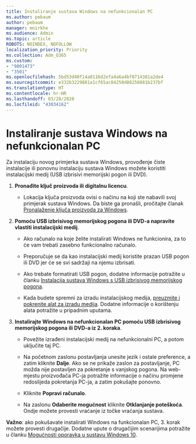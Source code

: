 ```yaml
---
title: Instaliranje sustava Windows na nefunkcionalan PC
ms.author: pebaum
author: pebaum
manager: mnirkhe
ms.audience: Admin
ms.topic: article
ROBOTS: NOINDEX, NOFOLLOW
localization_priority: Priority
ms.collection: Adm_O365
ms.custom:
- "9001473"
- "3501"
ms.openlocfilehash: 5bd53d40f14a8116d2efa4a6a4bf0714381a2de4
ms.sourcegitcommit: e332b3229881a1cf65ac84250d88256081b237bf
ms.translationtype: HT
ms.contentlocale: hr-HR
ms.lasthandoff: 03/28/2020
ms.locfileid: "43034162"
---
```

# <a name="install-windows-on-a-nonfunctional-pc"></a>Instaliranje sustava Windows na nefunkcionalan PC

Za instalaciju novog primjerka sustava Windows, provođenje čiste instalacije ili ponovnu instalaciju sustava Windows možete koristiti instalacijski medij (USB izbrisivi memorijski pogon ili DVD).

1. **Pronađite ključ proizvoda ili digitalnu licencu**.

    - Lokacija ključa proizvoda ovisi o načinu na koji ste nabavili svoj primjerak sustava Windows. Da biste ga pronašli, pročitajte članak [Pronalaženje ključa proizvoda za Windows](https://support.microsoft.com/help/10749/windows-10-find-product-key). 

2. **Pomoću USB izbrisivog memorijskog pogona ili DVD-a napravite vlastiti instalacijski medij**.

    - Ako računalo na koje želite instalirati Windows ne funkcionira, za to će vam trebati zasebno funkcionalno računalo.

    - Preporučuje se da kao instalacijski medij koristite prazan USB pogon ili DVD jer će se svi sadržaji na njemu izbrisati.

    - Ako trebate formatirati USB pogon, dodatne informacije potražite u članku [Instalacija sustava Windows s USB izbrisivog memorijskog pogona](https://docs.microsoft.com/windows-hardware/manufacture/desktop/install-windows-from-a-usb-flash-drive).

    - Kada budete spremni za izradu instalacijskog medija, [preuzmite i pokrenite alat za izradu medija](https://www.microsoft.com/software-download/windows10). Dodatne informacije o korištenju alata potražite u pripadnim uputama.

3. **Instalirajte Windows na nefunkcionalan PC pomoću USB izbrisivog memorijskog pogona ili DVD-a iz 2. koraka**.

    - Povežite izrađeni instalacijski medij na nefunkcionalni PC, a potom uključite taj PC.

    - Na početnom zaslonu postavljanja unesite jezik i ostale preference, a zatim kliknite **Dalje**. Ako se ne prikaže zaslon za postavljanje, PC možda nije postavljen za pokretanje s vanjskog pogona. Na web-mjestu proizvođača PC-ja potražite informacije o načinu promjene redoslijeda pokretanja PC-ja, a zatim pokušajte ponovno.

    - Kliknite **Popravi računalo**.

    - Na zaslonu **Odaberite mogućnost** kliknite **Otklanjanje poteškoća**. Ondje možete provesti vraćanje iz točke vraćanja sustava.

**Važno**: ako pokušavate instalirati Windows na funkcionalan PC, 3. korak možete provesti drugačije. Dodatne upute o drugačijim scenarijima potražite u članku [Mogućnosti oporavka u sustavu Windows 10](https://support.microsoft.com/help/12415/windows-10-recovery-options).
